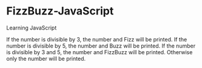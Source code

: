# FizzBuzz-JavaScript

Learning JavaScript


If the number is divisible by 3, the number and Fizz will be printed. 
If the number is divisible by 5, the number and Buzz will be printed. 
If the number is divisible by 3 and 5, the number and FizzBuzz will be printed. 
Otherwise only the number will be printed.